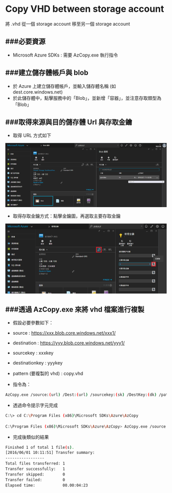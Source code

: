 # Copy VHD between storage account

<script type="text/javascript" src="../js/general.js"></script>

將 .vhd 從一個 storage account 移至另一個 storage account

###必要資源
---

* Microsoft Azure SDKs : 需要 AzCopy.exe 執行指令

###建立儲存體帳戶與 blob
---

* 於 Azure 上建立儲存體帳戶，並輸入儲存體名稱 (如 dest.core.windows.net)
* 於此儲存體中，點擊服務中的「Blob」，並新增「容器」，並注意存取類型為「Blob」

###取得來源與目的儲存體 Url 與存取金鑰
---

* 取得 URL 方式如下

![](../images/storage_url.png)

* 取得存取金鑰方式：點擊金鑰圖，再選取主要存取金鑰

![](../images/storage_key.png)

###透過 AzCopy.exe 來將 vhd 檔案進行複製
---

* 假設必要參數如下：
* source : https://xxx.blob.core.windows.net/xxx1/
* destination : https://yyy.blob.core.windows.net/yyy1/
* sourcekey : xxxkey
* destinationkey : yyykey
* pattern (要複製的 vhd) : copy.vhd

* 指令為：

```Bash
AzCopy.exe /source:(url) /Dest:(url) /sourcekey:(sk) /DestKey:(dk) /pattern:(vhd)
```

* 透過命令提示字元完成

```Bash
C:\> cd C:\Program Files (x86)\Microsoft SDKs\Azure\AzCopy

C:\Program Files (x86)\Microsoft SDKs\Azure\AzCopy> AzCopy.exe /source:https://xxx.blob.core.windows.net/xxx1/ /Dest:https://yyy.blob.core.windows.net/yyy1/ /sourcekey:xxxkey /DestKey:yyykey /pattern:copy.vhd
```

* 完成後類似的結果

```Bash
Finished 1 of total 1 file(s).
[2016/06/01 10:11:51] Transfer summary:
-----------------
Total files transferred: 1
Transfer successfully:   1
Transfer skipped:        0
Transfer failed:         0
Elapsed time:            00.00:04:23
```



